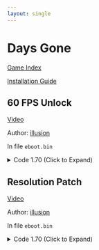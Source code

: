 ```yaml
---
layout: single
---
```


# Days Gone

[Game Index](/patch/#ps4)

[Installation Guide](/install-instructions/)

## 60 FPS Unlock

[Video](https://youtu.be/JufzJFXRlLQ)

Author: [illusion](https://twitter.com/illusion0002)

In file `eboot.bin`

<details>
<summary>Code 1.70 (Click to Expand)</summary>

{% highlight none %}
0x5BAE3D0 01 00 00 00
0x386B4DB 89 05 ef 2e 5a 03
{% endhighlight %}

</details>

## Resolution Patch

[Video](https://youtu.be/JufzJFXRlLQ)

Author: [illusion](https://twitter.com/illusion0002)

In file `eboot.bin`

<details>
<summary>Code 1.70 (Click to Expand)</summary>

{% highlight none %}
# Base
# 1920x1080 -> 1280x720
0x49CD818 00 05 00 00 D0 02 00 00
{% endhighlight %}

</details>
